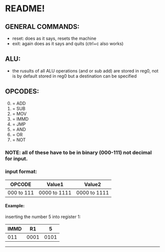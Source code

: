 # README! 

## GENERAL COMMANDS:
- reset: does as it says, resets the machine
- exit: again does as it says and quits (ctrl+c also works)

## ALU:
- the rusults of all ALU operations (and or sub add) are stored in reg0, not is by default stored in reg0 but a destination can be specified

## OPCODES:
0. = ADD
1. = SUB
2. = MOV
3. = IMMD
4. = JMP
5. = AND
6. = OR
7. = NOT
### NOTE: all of these have to be in binary (000-111) not decimal for input.

### input format:
| OPCODE | Value1 | Value2 |
|----------|----------|----------|
| 000 to 111 | 0000 to 1111 | 0000 to 1111 |

#### Example:
inserting the number 5 into register 1:

| IMMD | R1 | 5  |
|------|----|----|
| 011  |0001|0101|

---